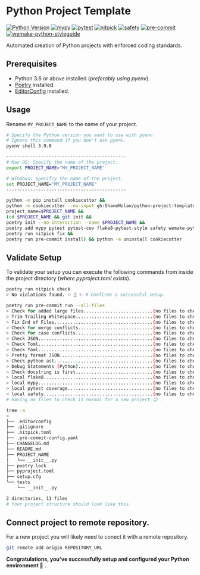 # Python Project Template

[![Python Version](https://img.shields.io/badge/python-3.6%2B-blue)](#)
[![mypy](https://img.shields.io/badge/package-mypy-blue)](https://github.com/python/mypy)
[![pytest](https://img.shields.io/badge/package-pytest-blue)](https://github.com/pytest-dev/pytest)
[![nitpick](https://img.shields.io/badge/package-nitpick-blue)](https://github.com/andreoliwa/nitpick)
[![safety](https://img.shields.io/badge/package-safety-blue)](https://github.com/pyupio/safety)
[![pre-commit](https://img.shields.io/badge/pre--commit-enabled-brightgreen?logo=pre-commit&logoColor=white)](https://github.com/pre-commit/pre-commit)
[![wemake-python-styleguide](https://img.shields.io/badge/style-wemake-000000.svg)](https://github.com/wemake-services/wemake-python-styleguide)

Automated creation of Python projects with enforced coding standards.

## Prerequisites

- Python 3.6 or above installed (_preferably using pyenv_).
- [Poetry](https://python-poetry.org/) installed.
- [EditorConfig](https://editorconfig.org/) installed.

## Usage

Rename `MY_PROJECT_NAME` to the name of your project.

```bash
# Specify the Python version you want to use with pyenv.
# Ignore this command if you don't use pyenv.
pyenv shell 3.9.0

---------------------------------------------
# Mac OS: Specify the name of the project.
export PROJECT_NAME="MY_PROJECT_NAME"

# Windows: Specifcy the name of the project.
set PROJECT_NAME="MY_PROJECT_NAME"
---------------------------------------------

python -m pip install cookiecutter &&
python -m cookiecutter --no-input gh:ShaneNolan/python-project-template \
project_name=$PROJECT_NAME &&
(cd $PROJECT_NAME && git init &&
poetry init --no-interaction --name $PROJECT_NAME &&
poetry add mypy pytest pytest-cov flake8-pytest-style safety wemake-python-styleguide pre-commit nitpick --dev &&
poetry run nitpick fix &&
poetry run pre-commit install) && python -m uninstall cookiecutter
```

## Validate Setup

To validate your setup you can execute the following commands from inside the project directory (_where pyproject.toml exists_).

```bash
poetry run nitpick check
> No violations found. ✨ 🍰 ✨ # Confirms a successful setup.

poetry run pre-commit run --all-files
> Check for added large files..........................(no files to check)Skipped
> Trim Trailing Whitespace.............................(no files to check)Skipped
> Fix End of Files.....................................(no files to check)Skipped
> Check for merge conflicts............................(no files to check)Skipped
> Check for case conflicts.............................(no files to check)Skipped
> Check JSON...........................................(no files to check)Skipped
> Check Toml...........................................(no files to check)Skipped
> Check Yaml...........................................(no files to check)Skipped
> Pretty format JSON...................................(no files to check)Skipped
> Check python ast.....................................(no files to check)Skipped
> Debug Statements (Python)............................(no files to check)Skipped
> Check docstring is first.............................(no files to check)Skipped
> local flake8.........................................(no files to check)Skipped
> local mypy...........................................(no files to check)Skipped
> local pytest coverage................................(no files to check)Skipped
> local safety.........................................(no files to check)Skipped
# Having no files to check is normal for a new project 😉 .

tree -a
>
├── .editorconfig
├── .gitignore
├── .nitpick.toml
├── .pre-commit-config.yaml
├── CHANGELOG.md
├── README.md
├── PROJECT_NAME
│   └── __init__.py
├── poetry.lock
├── pyproject.toml
├── setup.cfg
└── tests
    └── __init__.py

2 directories, 11 files
# Your project structure should look like this.
```

## Connect project to remote repository.

For a new project you will likely need to conect it with a remote repository.

```bash
git remote add origin REPOSITORY_URL
```

**Congratulations, you've successfully setup and configured your Python environment 🎉 .**
